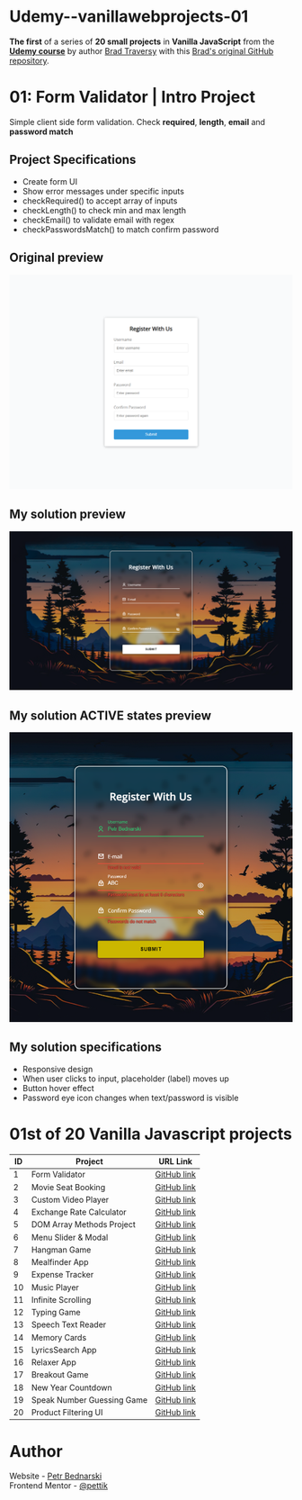 # Udemy--vanillawebprojects-01

**The first** of a series of **20 small projects** in **Vanilla JavaScript** from the [**Udemy course**](https://www.udemy.com/course/web-projects-with-vanilla-javascript/) by author [Brad Traversy](https://www.traversymedia.com/) with this [Brad's original GitHub repository](https://github.com/bradtraversy/vanillawebprojects).

# 01: Form Validator | Intro Project

Simple client side form validation. Check **required**, **length**, **email** and **password match**

## Project Specifications

- Create form UI
- Show error messages under specific inputs
- checkRequired() to accept array of inputs
- checkLength() to check min and max length
- checkEmail() to validate email with regex
- checkPasswordsMatch() to match confirm password

## Original preview

<div style="text-align:center;">
    <img src="01_preview.png" alt="Original solution preview">
</div>

## My solution preview

<div style="text-align:center;">
    <img src="my-solution-preview.png" alt="My solution preview">
</div>

## My solution ACTIVE states preview

<div style="text-align:center;">
    <img src="my-solution-active-preview.png" alt="My solution active states preview">
</div>

## My solution specifications

- Responsive design
- When user clicks to input, placeholder (label) moves up
- Button hover effect
- Password eye icon changes when text/password is visible

# 01st of 20 Vanilla Javascript projects

| ID | Project | URL Link |
|---|---|---|
| 1 | Form Validator | [GitHub link](https://github.com/pettik/Udemy--vanillawebprojects-01) |
| 2 | Movie Seat Booking | [GitHub link](https://github.com/pettik/Udemy--vanillawebprojects-02) |
| 3 | Custom Video Player | [GitHub link](https://github.com/pettik/Udemy--vanillawebprojects-03) |
| 4 | Exchange Rate Calculator | [GitHub link](https://github.com/pettik/Udemy--vanillawebprojects-04) |
| 5 | DOM Array Methods Project | [GitHub link](https://github.com/pettik/Udemy--vanillawebprojects-05) |
| 6 | Menu Slider & Modal | [GitHub link](https://github.com/pettik/Udemy--vanillawebprojects-06) |
| 7 | Hangman Game | [GitHub link](https://github.com/pettik/Udemy--vanillawebprojects-07) |
| 8 | Mealfinder App | [GitHub link](https://github.com/pettik/Udemy--vanillawebprojects-08) |
| 9 | Expense Tracker | [GitHub link](https://github.com/pettik/Udemy--vanillawebprojects-09) |
| 10 | Music Player | [GitHub link](https://github.com/pettik/Udemy--vanillawebprojects-10) |
| 11 | Infinite Scrolling | [GitHub link](https://github.com/pettik/Udemy--vanillawebprojects-11) |
| 12 | Typing Game | [GitHub link](https://github.com/pettik/Udemy--vanillawebprojects-12) |
| 13 | Speech Text Reader | [GitHub link](https://github.com/pettik/Udemy--vanillawebprojects-13) |
| 14 | Memory Cards | [GitHub link](https://github.com/pettik/Udemy--vanillawebprojects-14) |
| 15 | LyricsSearch App | [GitHub link](https://github.com/pettik/Udemy--vanillawebprojects-15) |
| 16 | Relaxer App | [GitHub link](https://github.com/pettik/Udemy--vanillawebprojects-16) |
| 17 | Breakout Game | [GitHub link](https://github.com/pettik/Udemy--vanillawebprojects-17) |
| 18 | New Year Countdown | [GitHub link](https://github.com/pettik/Udemy--vanillawebprojects-18) |
| 19 | Speak Number Guessing Game | [GitHub link](https://github.com/pettik/Udemy--vanillawebprojects-19) |
| 20 | Product Filtering UI | [GitHub link](https://github.com/pettik/Udemy--vanillawebprojects-20) |

# Author

Website - [Petr Bednarski](https://github.com/pettik) <br>
Frontend Mentor - [@pettik](https://www.frontendmentor.io/profile/pettik)
